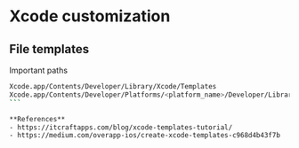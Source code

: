 # Xcode customization

## File templates

Important paths

````sh
Xcode.app/Contents/Developer/Library/Xcode/Templates
Xcode.app/Contents/Developer/Platforms/<platform_name>/Developer/Library/Xcode/Templates
```

**References**
- https://itcraftapps.com/blog/xcode-templates-tutorial/
- https://medium.com/overapp-ios/create-xcode-templates-c968d4b43f7b
